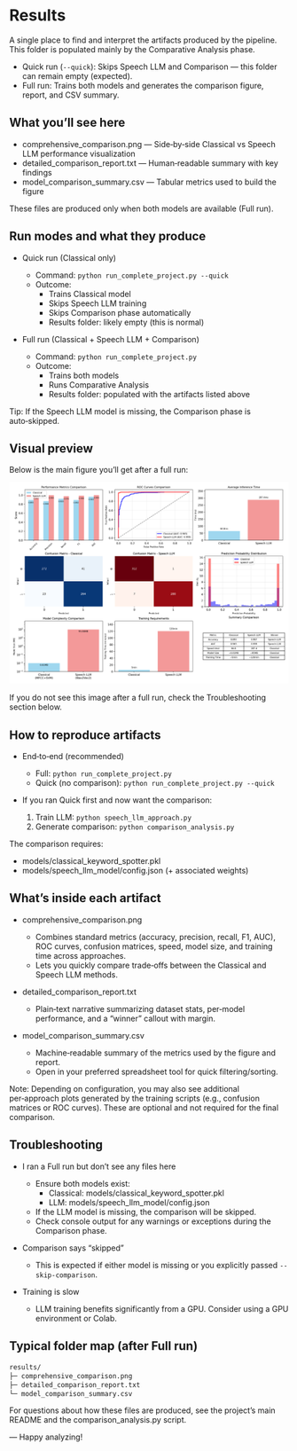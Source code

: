 # Results

A single place to find and interpret the artifacts produced by the pipeline.
This folder is populated mainly by the Comparative Analysis phase.

- Quick run (`--quick`): Skips Speech LLM and Comparison — this folder can remain empty (expected).
- Full run: Trains both models and generates the comparison figure, report, and CSV summary.

## What you’ll see here

- comprehensive_comparison.png — Side‑by‑side Classical vs Speech LLM performance visualization
- detailed_comparison_report.txt — Human‑readable summary with key findings
- model_comparison_summary.csv — Tabular metrics used to build the figure

These files are produced only when both models are available (Full run).

## Run modes and what they produce

- Quick run (Classical only)
  - Command: `python run_complete_project.py --quick`
  - Outcome:
    - Trains Classical model
    - Skips Speech LLM training
    - Skips Comparison phase automatically
    - Results folder: likely empty (this is normal)

- Full run (Classical + Speech LLM + Comparison)
  - Command: `python run_complete_project.py`
  - Outcome:
    - Trains both models
    - Runs Comparative Analysis
    - Results folder: populated with the artifacts listed above

Tip: If the Speech LLM model is missing, the Comparison phase is auto‑skipped.

## Visual preview

Below is the main figure you’ll get after a full run:

![Comprehensive comparison](./comprehensive_comparison.png)

If you do not see this image after a full run, check the Troubleshooting section below.

## How to reproduce artifacts

- End‑to‑end (recommended)
  - Full: `python run_complete_project.py`
  - Quick (no comparison): `python run_complete_project.py --quick`

- If you ran Quick first and now want the comparison:
  1) Train LLM: `python speech_llm_approach.py`
  2) Generate comparison: `python comparison_analysis.py`

The comparison requires:
- models/classical_keyword_spotter.pkl
- models/speech_llm_model/config.json (+ associated weights)

## What’s inside each artifact

- comprehensive_comparison.png
  - Combines standard metrics (accuracy, precision, recall, F1, AUC), ROC curves, confusion matrices, speed, model size, and training time across approaches.
  - Lets you quickly compare trade‑offs between the Classical and Speech LLM methods.

- detailed_comparison_report.txt
  - Plain‑text narrative summarizing dataset stats, per‑model performance, and a “winner” callout with margin.

- model_comparison_summary.csv
  - Machine‑readable summary of the metrics used by the figure and report.
  - Open in your preferred spreadsheet tool for quick filtering/sorting.

Note: Depending on configuration, you may also see additional per‑approach plots generated by the training scripts (e.g., confusion matrices or ROC curves). These are optional and not required for the final comparison.

## Troubleshooting

- I ran a Full run but don’t see any files here
  - Ensure both models exist:
    - Classical: models/classical_keyword_spotter.pkl
    - LLM: models/speech_llm_model/config.json
  - If the LLM model is missing, the comparison will be skipped.
  - Check console output for any warnings or exceptions during the Comparison phase.

- Comparison says “skipped”
  - This is expected if either model is missing or you explicitly passed `--skip-comparison`.

- Training is slow
  - LLM training benefits significantly from a GPU. Consider using a GPU environment or Colab.

## Typical folder map (after Full run)

```
results/
├─ comprehensive_comparison.png
├─ detailed_comparison_report.txt
└─ model_comparison_summary.csv
```

For questions about how these files are produced, see the project’s main README and the comparison_analysis.py script.

—
Happy analyzing!
